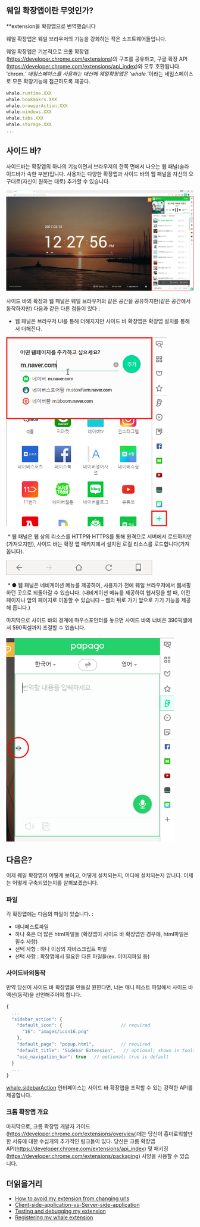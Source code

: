 ## 웨일 확장앱이란 무엇인가?
**extension을 확장앱으로 번역했습니다

웨일 확장앱은 웨일 브라우저의 기능을 강화하는 작은 소프트웨어들입니다. 

웨일 확장앱은 기본적으로 크롬 확장앱(https://developer.chrome.com/extensions)의 구조를 공유하고, 구글 확장 API (https://developer.chrome.com/extensions/api_index)와 모두 호환됩니다. ‘chrom.*’ 네임스페이스를 사용하는 대신에 웨일확장앱은 ‘whale.*’이라는 네임스페이스로 모든 확장기능에 접근하도록 제공다.

```javascript
whale.runtime.XXX
whale.bookmakrs.XXX
whale.browserAction.XXX
whale.windows.XXX
whale.tabs.XXX
whale.storage.XXX
...
```

## 사이드 바?

사이드바는 확장앱의 하나의 기능이면서 브라우저의 한쪽 면에서 나오는 웹 패널(슬라이드바가 속한 부분)입니다. 사용자는 다양한 확장앱과 사이드 바의 웹 패널을 자신의 요구대로(자신이 원하는 대로) 추가할 수 있습니다.

![NCapture005.PNG](docs/f6ad8410-0808-11e7-8942-1cab765a9168.png)

사이드 바의 확장과 웹 패널은 웨일 브라우저의 같은 공간을 공유하지만(같은 공간에서 동작하지만) 다음과 같은 다른 점들이 있다 :
  * 웹 패널은 브라우저 UI를 통해 더해지지만 사이드 바 확장앱은 확장앱 설치를 통해서 더해진다.

![NCapture008.PNG](docs/7b2e651a-0809-11e7-8d33-7fe5093d0132.png)

  * 웹 패널은 웹 상의 리소스를 HTTP와 HTTPS를 통해 원격으로 서버에서 로드하지만(가져오지만), 사이드 바는 확장 앱 패키지에서 설치된 로컬 리소스를 로드합니다(가져옵니다).

![NCapture007.PNG](docs/989e7932-0809-11e7-908c-7e3b96867080.png)

  * ● 웹 패널은 네비게이션 메뉴를 제공하여, 사용자가 전에 웨일 브라우저에서 웹서핑하던 곳으로 되돌아갈 수 있습니다. (내비게이션 메뉴를 제공하여 웹서핑을 할 때, 이전 페이지나 앞의 페이지로 이동할 수 있습니다 – 웹의 뒤로 가기 앞으로 가기 기능을 제공해 줍니다.) 


마지막으로 사이드 바의 경계에 마우스포인터를 놓으면 사이드 바의 너비은 390픽셀에서 590픽셀까지 조절할 수 있습니다.

![NCapture009.PNG](docs/1765d6e4-0809-11e7-89ee-d88ac06318be.png)

## 다음은?
이제 웨일 확장앱이 어떻게 보이고, 어떻게 설치되는지, 어디에 설치되는지 압니다. 이제는 어떻게 구축되었는지를 살펴보겠습니다.

### 파일
각 확장앱에는 다음의 파일이 있습니다. :

* 매니페스트파일
* 하나 혹은 더 많은 html파일들 (확장앱이 사이드 바 확장앱인 경우에, html파일은 필수 사항)
* 선택 사항 : 하나 이상의 자바스크립트 파일
* 선택 사항 : 확장앱에서 필요한 다른 파일들(ex. 이미지파일 등)

### 사이드바의동작
만약 당신이 사이드 바 확장앱을 만들길 원한다면, 너는 매니 페스트 파일에서 사이드 바 액션(동작)을 선언해주어야 합니다.
```javascript
{
  ...
  "sidebar_action": {
    "default_icon": {                      // required
      "16": "images/icon16.png"
    },
    "default_page": "popup.html",          // required
    "default_title": "Sidebar Extension",   // optional; shown in tooltip
    "use_navigation_bar": true   // optional; true is default
  }
  ...
}
```
[whale.sidebarAction](https://github.com/naver/whale-developers/wiki/whale.sidebarAction) 인터페이스는 사이드 바 확장앱을 조작할 수 있는 강력한 API를 제공합니다.

### 크롬 확장앱 개요
마지막으로, 크롬 확장앱 개발자 가이드(https://developer.chrome.com/extensions/overview)에는 당신이 흥미로워할만한 서류에 대한 수십개의 추가적인 링크들이 있다. 당신은 크롬 확장앱 API(https://developer.chrome.com/extensions/api_index) 및 패키징(https://developer.chrome.com/extensions/packaging) 사양을 사용할 수 있습니다.

## 더읽을거리
* [How to avoid my extension from changing urls](https://github.com/naver/whale-developers/wiki/How-to-avoid-my-extension-from-changing-urls)
* [Client-side-application-vs-Server-side-application](https://github.com/naver/whale-developers/wiki/Client-side-application-vs-Server-side-application)
* [Testing and debugging my extension](https://github.com/naver/whale-developers/wiki/How-to-test-and-debug-my-extension)
* [Registering my whale extension](https://store.whale.naver.com/developers)
